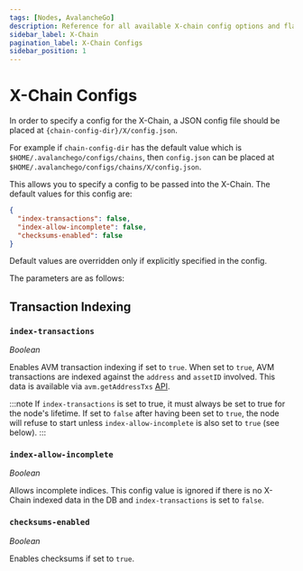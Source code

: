 ```yaml
---
tags: [Nodes, AvalancheGo]
description: Reference for all available X-chain config options and flags.
sidebar_label: X-Chain
pagination_label: X-Chain Configs
sidebar_position: 1
---
```


# X-Chain Configs

In order to specify a config for the X-Chain, a JSON config file should be
placed at `{chain-config-dir}/X/config.json`.

For example if `chain-config-dir` has the default value which is
`$HOME/.avalanchego/configs/chains`, then `config.json` can be placed at
`$HOME/.avalanchego/configs/chains/X/config.json`.

This allows you to specify a config to be passed into the X-Chain. The default
values for this config are:

```json
{
  "index-transactions": false,
  "index-allow-incomplete": false,
  "checksums-enabled": false
}
```

Default values are overridden only if explicitly specified in the config.

The parameters are as follows:

## Transaction Indexing

### `index-transactions`

_Boolean_

Enables AVM transaction indexing if set to `true`.
When set to `true`, AVM transactions are indexed against the `address` and
`assetID` involved. This data is available via `avm.getAddressTxs`
[API](/reference/avalanchego/x-chain/api.md#avmgetaddresstxs).

:::note
If `index-transactions` is set to true, it must always be set to true
for the node's lifetime. If set to `false` after having been set to `true`, the
node will refuse to start unless `index-allow-incomplete` is also set to `true`
(see below).
:::

### `index-allow-incomplete`

_Boolean_

Allows incomplete indices. This config value is ignored if there is no X-Chain indexed data in the DB and
`index-transactions` is set to `false`.

### `checksums-enabled`

_Boolean_

Enables checksums if set to `true`.
